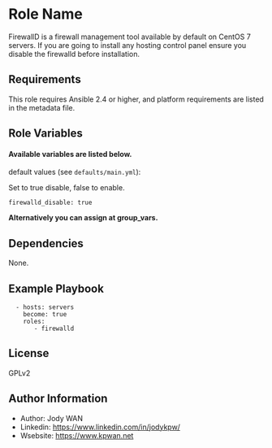 Role Name
=========

FirewallD is a firewall management tool available by default on CentOS 7 servers.  If you are going to install any hosting control panel ensure you disable the firewalld before installation.

Requirements
------------

This role requires Ansible 2.4 or higher, and platform requirements are listed in the metadata file.

Role Variables
--------------

#### Available variables are listed below.

default values (see `defaults/main.yml`):


Set to true disable, false to enable.
```
firewalld_disable: true
```
**Alternatively you can assign at group_vars.**

Dependencies
------------

None.

Example Playbook
----------------
```
  - hosts: servers
    become: true
    roles:
       - firewalld
```

License
-------

GPLv2

Author Information
------------------

* Author: Jody WAN
* Linkedin: https://www.linkedin.com/in/jodykpw/
* Wsebsite: https://www.kpwan.net
